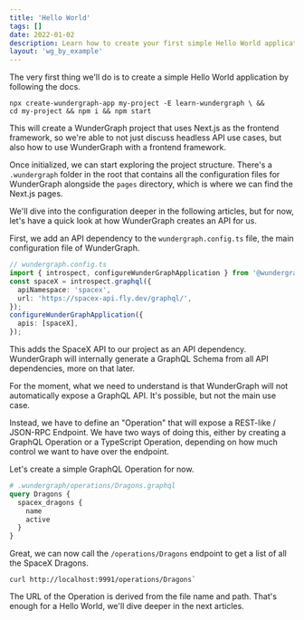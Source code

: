 ```yaml
---
title: 'Hello World'
tags: []
date: 2022-01-02
description: Learn how to create your first simple Hello World application.
layout: 'wg_by_example'
---
```


The very first thing we'll do is to create a simple Hello World application by following the docs.

```shell
npx create-wundergraph-app my-project -E learn-wundergraph \ &&
cd my-project && npm i && npm start
```

This will create a WunderGraph project that uses Next.js as the frontend framework,
so we're able to not just discuss headless API use cases,
but also how to use WunderGraph with a frontend framework.

Once initialized, we can start exploring the project structure.
There's a `.wundergraph` folder in the root that contains all the configuration files for WunderGraph alongside the `pages` directory,
which is where we can find the Next.js pages.

We'll dive into the configuration deeper in the following articles,
but for now, let's have a quick look at how WunderGraph creates an API for us.

First, we add an API dependency to the `wundergraph.config.ts` file,
the main configuration file of WunderGraph.

```typescript
// wundergraph.config.ts
import { introspect, configureWunderGraphApplication } from '@wundergraph/sdk';
const spaceX = introspect.graphql({
  apiNamespace: 'spacex',
  url: 'https://spacex-api.fly.dev/graphql/',
});
configureWunderGraphApplication({
  apis: [spaceX],
});
```

This adds the SpaceX API to our project as an API dependency.
WunderGraph will internally generate a GraphQL Schema from all API dependencies,
more on that later.

For the moment, what we need to understand is that WunderGraph will not automatically expose a GraphQL API.
It's possible, but not the main use case.

Instead, we have to define an "Operation" that will expose a REST-like / JSON-RPC Endpoint.
We have two ways of doing this, either by creating a GraphQL Operation or a TypeScript Operation,
depending on how much control we want to have over the endpoint.

Let's create a simple GraphQL Operation for now.

```graphql
# .wundergraph/operations/Dragons.graphql
query Dragons {
  spacex_dragons {
    name
    active
  }
}
```

Great, we can now call the `/operations/Dragons` endpoint to get a list of all the SpaceX Dragons.

```shell
curl http://localhost:9991/operations/Dragons`
```

The URL of the Operation is derived from the file name and path.
That's enough for a Hello World,
we'll dive deeper in the next articles.
